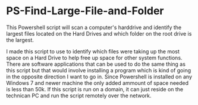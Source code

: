 # PS-Find-Large-File-and-Folder 
This Powershell script will scan a computer's harddrive and identify the largest files located on the Hard Drives and which folder on the root drive is the largest.

I made this script to use to identify which files were taking up the most space on a Hard Drive to help free up space for other system functions. There are software applications that can be used to do the same thing as this script but that would involve installing a program which is kind of going in the opposite direction I want to go in. Since Powershell is installed on any Windows 7 and newer machine the only added ammount of space needed is less than 50k. If this script is run on a domain, it can just reside on the technican PC and run the script remotely over the network.
